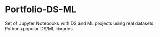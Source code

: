 # Portfolio-DS-ML
Set of Jupyter Notebooks with DS and ML projects using real datasets. Python+popular DS/ML libraries.
